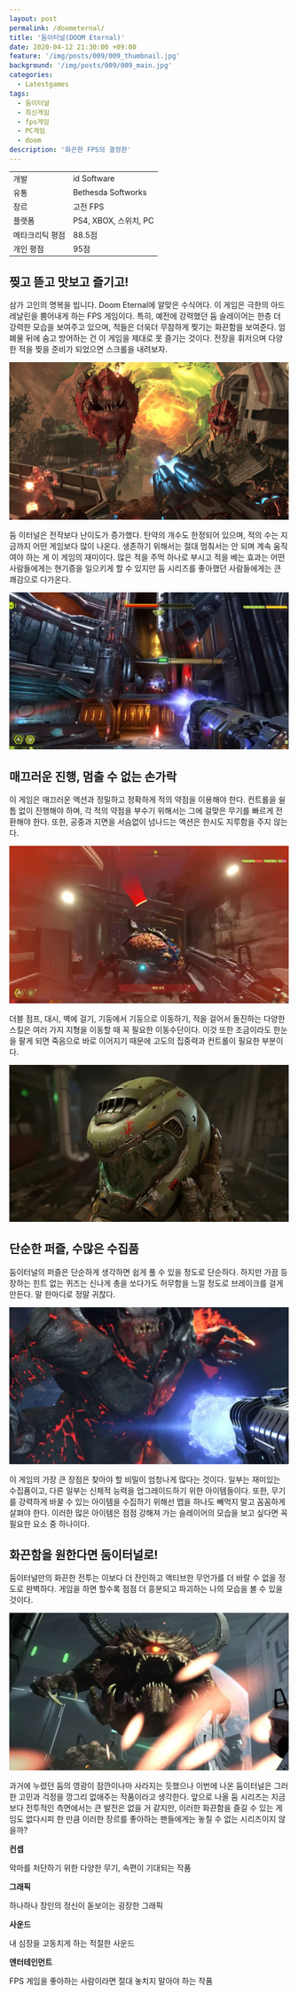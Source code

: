 ```yaml
---
layout: post
permalink: /doometernal/
title: '둠이터널(DOOM Eternal)'
date: 2020-04-12 21:30:00 +09:00
feature: '/img/posts/009/009_thumbnail.jpg'
background: '/img/posts/009/009_main.jpg'
categories:
  - Latestgames
tags:
  - 둠이터널
  - 최신게임
  - fps게임
  - PC게임
  - doom
description: '화끈한 FPS의 결정판'
---
```


<html>

<table>
  <tbody>
    <tr>
      <td>개발</td>
      <td>id Software</td>
    </tr>
    <tr>
    	<td>유통</td>
    	<td>Bethesda Softworks</td>
    </tr>
     <tr>
    	<td>장르</td>
    	<td>고전 FPS</td>
    </tr>
     <tr>
    	<td>플랫폼</td>
    	<td>PS4, XBOX, 스위치, PC</td>
    </tr>
     <tr>
    	<td>메타크리틱 평점</td>
    	<td>88.5점</td>
    </tr>
     <tr>
    	<td>개인 평점</td>
    	<td>95점</td>
    </tr>
  </tbody>
</table>
</html>







## 찢고 뜯고 맛보고 즐기고! ##

삼가 고인의 명복을 빕니다. Doom Eternal에 알맞은 수식어다. 이 게임은 극한의 아드레날린을 뿜어내게 하는 FPS 게임이다. 특히, 예전에 강력했던 둠 슬레이어는 한층 더 강력한 모습을 보여주고 있으며, 적들은 더욱더 무참하게 찢기는 화끈함을 보여준다. 엄폐물 뒤에 숨고 방어하는 건 이 게임을 제대로 못 즐기는 것이다. 전장을 휘저으며 다양한 적을 찢을 준비가 되었으면 스크롤을 내려보자.

![둠이터널 게임 이미지](/img/posts/009/009_1.jpg)

둠 이터널은 전작보다 난이도가 증가했다. 탄약의 개수도 한정되어 있으며, 적의 수는 지금까지 어떤 게임보다 많이 나온다. 생존하기 위해서는 절대 멈춰서는 안 되며 계속 움직여야 하는 게 이 게임의 재미이다. 많은 적을 주먹 하나로 부시고 적을 베는 효과는 어떤 사람들에게는 현기증을 일으키게 할 수 있지만 둠 시리즈를 좋아했던 사람들에게는 큰 쾌감으로 다가온다.

![둠이터널 게임 이미지](/img/posts/009/009_2.jpg)

## 매끄러운 진행, 멈출 수 없는 손가락 ##

이 게임은 매끄러운 액션과 정밀하고 정확하게 적의 약점을 이용해야 한다. 컨트롤을 쉴 틈 없이 진행해야 하며, 각 적의 약점을 부수기 위해서는 그에 걸맞은 무기를 빠르게 전환해야 한다. 또한, 공중과 지면을 서슴없이 넘나드는 액션은 한시도 지루함을 주지 않는다.

![둠이터널 게임 이미지](/img/posts/009/009_3.jpg)

더블 점프, 대시, 벽에 걸기, 기둥에서 기둥으로 이동하기, 적을 걸어서 돌진하는 다양한 스킬은 여러 가지 지형을 이동할 때 꼭 필요한 이동수단이다. 이것 또한 조금이라도 한눈을 팔게 되면 죽음으로 바로 이어지기 때문에 고도의 집중력과 컨트롤이 필요한 부분이다.

![둠이터널 게임 이미지](/img/posts/009/009_4.jpg)

## 단순한 퍼즐, 수많은 수집품 ##

둠이터널의 퍼즐은 단순하게 생각하면 쉽게 풀 수 있을 정도로 단순하다. 하지만 가끔 등장하는 힌트 없는 퀴즈는 신나게 총을 쏘다가도 허무함을 느낄 정도로 브레이크를 걸게 만든다. 말 한마디로 정말 귀찮다.

![둠이터널 게임 이미지](/img/posts/009/009_5.jpg)

이 게임의 가장 큰 장점은 찾아야 할 비밀이 엄청나게 많다는 것이다. 일부는 재미있는 수집품이고, 다른 일부는 신체적 능력을 업그레이드하기 위한 아이템들이다. 또한, 무기를 강력하게 바꿀 수 있는 아이템을 수집하기 위해선 맵을 하나도 빼먹지 말고 꼼꼼하게 살펴야 한다. 이러한 많은 아이템은 점점 강해져 가는 슬레이어의 모습을 보고 싶다면 꼭 필요한 요소 중 하나이다.

## 화끈함을 원한다면 둠이터널로! ##

둠이터널만의 화끈한 전투는 이보다 더 잔인하고 액티브한 무언가를 더 바랄 수 없을 정도로 완벽하다. 게임을 하면 할수록 점점 더 흥분되고 파괴하는 나의 모습을 볼 수 있을 것이다.

![둠이터널 게임 이미지](/img/posts/009/009_6.jpg)

과거에 누렸던 둠의 영광이 잠깐이나마 사라지는 듯했으나 이번에 나온 둠이터널은 그러한 고민과 걱정을 깡그리 없애주는 작품이라고 생각한다. 앞으로 나올 둠 시리즈는 지금보다 전투적인 측면에서는 큰 발전은 없을 거 같지만, 이러한 화끈함을 즐길 수 있는 게임도 없다시피 한 만큼 이러한 장르를 좋아하는 팬들에게는 놓칠 수 없는 시리즈이지 않을까?



**컨셉** 

악마를 처단하기 위한 다양한 무기, 속편이 기대되는 작품

**그래픽**

하나하나 장인의 정신이 돋보이는 굉장한 그래픽

**사운드**

내 심장을 고동치게 하는 적절한 사운드

**엔터테인먼트**

FPS 게임을 좋아하는 사람이라면 절대 놓치지 말아야 하는 작품